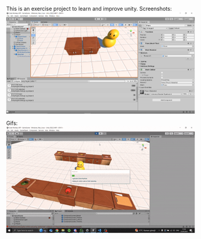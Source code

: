 This is an exercise project to learn and improve unity.
Screenshots:
![Duck and counters](/Photos/screen_1.png)

Gifs:
![Video GIF](/Videos/optimzed%20cutting.gif)